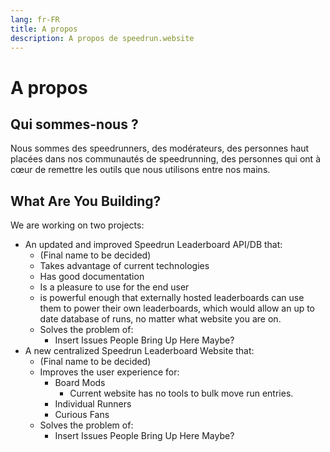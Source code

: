 ```yaml
---
lang: fr-FR
title: A propos
description: A propos de speedrun.website
---
```


# A propos

## Qui sommes-nous ?
Nous sommes des speedrunners, des modérateurs, des personnes haut placées dans nos communautés de speedrunning, des personnes qui ont à cœur de remettre les outils que nous utilisons entre nos mains.

## What Are You Building?
We are working on two projects:
* An updated and improved Speedrun Leaderboard API/DB that:
  * (Final name to be decided)
  * Takes advantage of current technologies
  * Has good documentation
  * Is a pleasure to use for the end user
  * is powerful enough that externally hosted leaderboards can use them to power their own leaderboards, which would allow an up to date database of runs, no matter what website you are on.
  * Solves the problem of:
    * Insert Issues People Bring Up Here Maybe?
* A new centralized Speedrun Leaderboard Website that:
  * (Final name to be decided)
  * Improves the user experience for:
    * Board Mods
      * Current website has no tools to bulk move run entries.
    * Individual Runners
    * Curious Fans
  * Solves the problem of:
    * Insert Issues People Bring Up Here Maybe?

